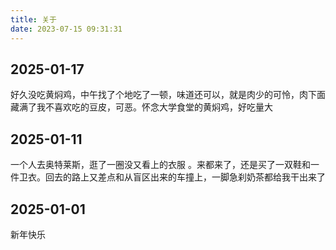 ```yaml
---
title: 关于
date: 2023-07-15 09:31:31
---
```


## 2025-01-17
好久没吃黄焖鸡，中午找了个地吃了一顿，味道还可以，就是肉少的可怜，肉下面藏满了我不喜欢吃的豆皮，可恶。怀念大学食堂的黄焖鸡，好吃量大
## 2025-01-11
一个人去奥特莱斯，逛了一圈没又看上的衣服 。来都来了，还是买了一双鞋和一件卫衣。回去的路上又差点和从盲区出来的车撞上，一脚急刹奶茶都给我干出来了
## 2025-01-01
新年快乐 